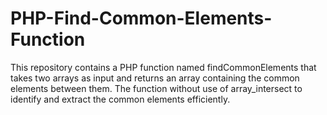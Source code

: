 # PHP-Find-Common-Elements-Function
This repository contains a PHP function named findCommonElements that takes two arrays as input and returns an array containing the common elements between them. The function without use of array_intersect to identify and extract the common elements efficiently.
